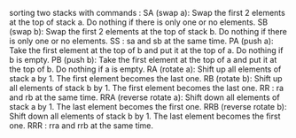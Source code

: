 sorting two stacks with commands :
  SA (swap a): Swap the first 2 elements at the top of stack a.
  Do nothing if there is only one or no elements.
  SB (swap b): Swap the first 2 elements at the top of stack b.
  Do nothing if there is only one or no elements.
  SS : sa and sb at the same time.
  PA (push a): Take the first element at the top of b and put it at the top of a.
  Do nothing if b is empty.
  PB (push b): Take the first element at the top of a and put it at the top of b.
  Do nothing if a is empty.
  RA (rotate a): Shift up all elements of stack a by 1.
  The first element becomes the last one.
  RB (rotate b): Shift up all elements of stack b by 1.
  The first element becomes the last one.
  RR : ra and rb at the same time.
  RRA (reverse rotate a): Shift down all elements of stack a by 1.
  The last element becomes the first one.
  RRB (reverse rotate b): Shift down all elements of stack b by 1.
  The last element becomes the first one.
  RRR : rra and rrb at the same time.
